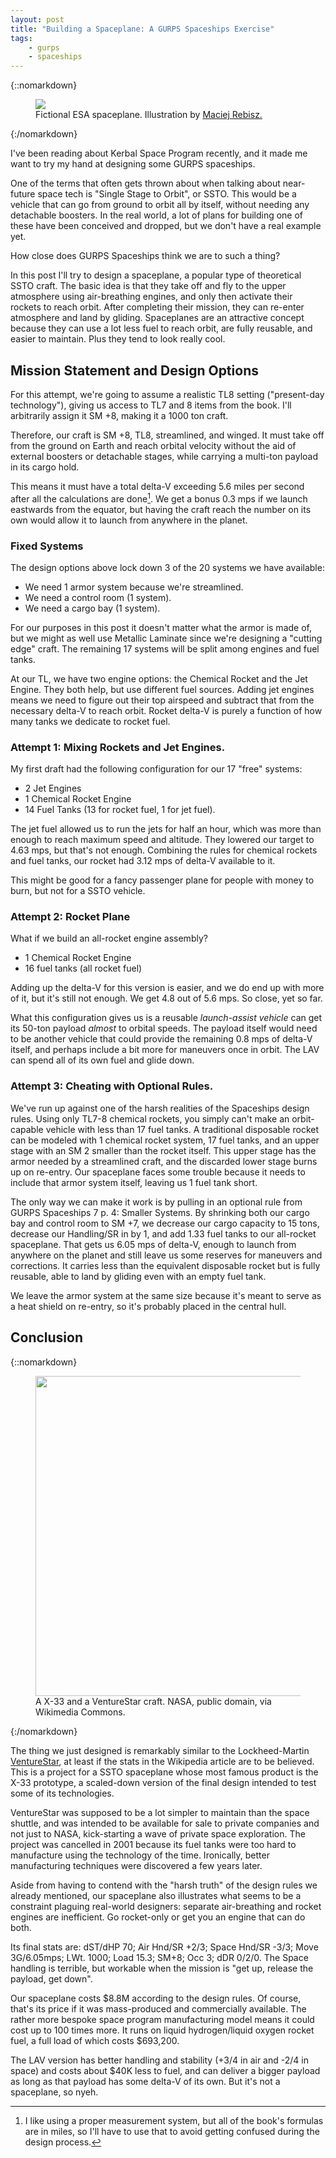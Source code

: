 ```yaml
---
layout: post
title: "Building a Spaceplane: A GURPS Spaceships Exercise"
tags:
    - gurps
    - spaceships
---
```


{::nomarkdown}
<figure class="center">
  <img src="{{ "/assets/mac-rebisz-20150220-esa-spaceplane-001.jpg" | relative_url }}"/>
  <figcaption>
    Fictional ESA spaceplane.
    Illustration by <a href="https://www.artstation.com/artwork/3q14v">Maciej Rebisz.</a>
  </figcaption>
</figure>
{:/nomarkdown}

I've been reading about Kerbal Space Program recently, and it made me want to
try my hand at designing some GURPS spaceships.

One of the terms that often gets thrown about when talking about near-future
space tech is "Single Stage to Orbit", or SSTO. This would be a vehicle that can
go from ground to orbit all by itself, without needing any detachable
boosters. In the real world, a lot of plans for building one of these have been
conceived and dropped, but we don't have a real example yet.

How close does GURPS Spaceships think we are to such a thing?

In this post I'll try to design a spaceplane, a popular type of theoretical SSTO
craft. The basic idea is that they take off and fly to the upper atmosphere
using air-breathing engines, and only then activate their rockets to reach
orbit. After completing their mission, they can re-enter atmosphere and land by
gliding. Spaceplanes are an attractive concept because they can use a lot less
fuel to reach orbit, are fully reusable, and easier to maintain. Plus they tend
to look really cool.

## Mission Statement and Design Options

For this attempt, we're going to assume a realistic TL8 setting ("present-day
technology"), giving us access to TL7 and 8 items from the book. I'll
arbitrarily assign it SM +8, making it a 1000 ton craft.

Therefore, our craft is SM +8, TL8, streamlined, and winged. It must take off
from the ground on Earth and reach orbital velocity without the aid of external
boosters or detachable stages, while carrying a multi-ton payload in its cargo
hold.

This means it must have a total delta-V exceeding 5.6 miles per second after all
the calculations are done[^1]. We get a bonus 0.3 mps if we launch eastwards
from the equator, but having the craft reach the number on its own would allow
it to launch from anywhere in the planet.

### Fixed Systems

The design options above lock down 3 of the 20 systems we have available:

- We need 1 armor system because we're streamlined.
- We need a control room (1 system).
- We need a cargo bay (1 system).

For our purposes in this post it doesn't matter what the armor is made of, but
we might as well use Metallic Laminate since we're designing a "cutting edge"
craft. The remaining 17 systems will be split among engines and fuel tanks.

At our TL, we have two engine options: the Chemical Rocket and the Jet
Engine. They both help, but use different fuel sources. Adding jet engines means
we need to figure out their top airspeed and subtract that from the necessary
delta-V to reach orbit. Rocket delta-V is purely a function of how many tanks we
dedicate to rocket fuel.

### Attempt 1: Mixing Rockets and Jet Engines.

My first draft had the following configuration for our 17 "free" systems:

- 2 Jet Engines
- 1 Chemical Rocket Engine
- 14 Fuel Tanks (13 for rocket fuel, 1 for jet fuel).

The jet fuel allowed us to run the jets for half an hour, which was more than
enough to reach maximum speed and altitude. They lowered our target to 4.63 mps,
but that's not enough. Combining the rules for chemical rockets and fuel tanks,
our rocket had 3.12 mps of delta-V available to it.

This might be good for a fancy passenger plane for people with money to burn,
but not for a SSTO vehicle.

### Attempt 2: Rocket Plane

What if we build an all-rocket engine assembly?

- 1 Chemical Rocket Engine
- 16 fuel tanks (all rocket fuel)

Adding up the delta-V for this version is easier, and we do end up with more of
it, but it's still not enough. We get 4.8 out of 5.6 mps. So close, yet so far.

What this configuration gives us is a reusable _launch-assist vehicle_ can get
its 50-ton payload _almost_ to orbital speeds. The payload itself would need to
be another vehicle that could provide the remaining 0.8 mps of delta-V itself,
and perhaps include a bit more for maneuvers once in orbit. The LAV can spend
all of its own fuel and glide down.

### Attempt 3: Cheating with Optional Rules.

We've run up against one of the harsh realities of the Spaceships design
rules. Using only TL7-8 chemical rockets, you simply can't make an orbit-capable
vehicle with less than 17 fuel tanks. A traditional disposable rocket can be
modeled with 1 chemical rocket system, 17 fuel tanks, and an upper stage with an
SM 2 smaller than the rocket itself. This upper stage has the armor needed by a
streamlined craft, and the discarded lower stage burns up on re-entry. Our
spaceplane faces some trouble because it needs to include that armor system
itself, leaving us 1 fuel tank short.

The only way we can make it work is by pulling in an optional rule from GURPS
Spaceships 7 p. 4: Smaller Systems. By shrinking both our cargo bay and control
room to SM +7, we decrease our cargo capacity to 15 tons, decrease our
Handling/SR in by 1, and add 1.33 fuel tanks to our all-rocket spaceplane. That
gets us 6.05 mps of delta-V, enough to launch from anywhere on the planet and
still leave us some reserves for maneuvers and corrections. It carries less than
the equivalent disposable rocket but is fully reusable, able to land by gliding
even with an empty fuel tank.

We leave the armor system at the same size because it's meant to serve as a heat
shield on re-entry, so it's probably placed in the central hull.

## Conclusion

{::nomarkdown}
<figure class="center">
  <img width="512"
  src="https://upload.wikimedia.org/wikipedia/commons/thumb/c/c2/ED97-43938-1mod.jpg/512px-ED97-43938-1mod.jpg"/>
  <figcaption>
    A X-33 and a VentureStar craft. NASA, public domain, via Wikimedia Commons.
  </figcaption>
</figure>
{:/nomarkdown}

The thing we just designed is remarkably similar to the Lockheed-Martin
[VentureStar][1], at least if the stats in the Wikipedia article are to be
believed. This is a project for a SSTO spaceplane whose most famous product is
the X-33 prototype, a scaled-down version of the final design intended to test
some of its technologies.

VentureStar was supposed to be a lot simpler to maintain than the space shuttle,
and was intended to be available for sale to private companies and not just to
NASA, kick-starting a wave of private space exploration. The project was
cancelled in 2001 because its fuel tanks were too hard to manufacture using the
technology of the time. Ironically, better manufacturing techniques were
discovered a few years later.

Aside from having to contend with the "harsh truth" of the design rules we
already mentioned, our spaceplane also illustrates what seems to be a constraint
plaguing real-world designers: separate air-breathing and rocket engines are
inefficient. Go rocket-only or get you an engine that can do both.

Its final stats are: dST/dHP 70; Air Hnd/SR +2/3; Space Hnd/SR -3/3; Move
3G/6.05mps; LWt. 1000; Load 15.3; SM+8; Occ 3; dDR 0/2/0. The Space handling is
terrible, but workable when the mission is "get up, release the payload, get
down".

Our spaceplane costs $8.8M according to the design rules. Of course, that's its
price if it was mass-produced and commercially available. The rather more
bespoke space program manufacturing model means it could cost up to 100 times
more. It runs on liquid hydrogen/liquid oxygen rocket fuel, a full load of which
costs $693,200.

The LAV version has better handling and stability (+3/4 in air and -2/4 in
space) and costs about $40K less to fuel, and can deliver a bigger payload as
long as that payload has some delta-V of its own. But it's not a spaceplane, so
nyeh.

[^1]: I like using a proper measurement system, but all of the book's formulas
    are in miles, so I'll have to use that to avoid getting confused during the
    design process.

[1]: https://en.wikipedia.org/wiki/VentureStar
